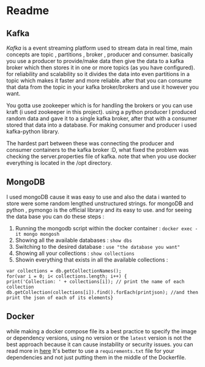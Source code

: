 # Readme

## Kafka 

*Kafka* is a event streaming platform used to stream data in real time, main concepts are topic , partitions , broker , producer and consumer. basically you use a producer to provide/make data then give the data to a kafka broker which then stores it in one or more topics (as you have configured). for reliability and scalability so it divides the data into even partitions in a topic which makes it faster and more reliable. after that you can consume that data from the topic in your kafka broker/brokers and use it however you want.

You gotta use zookeeper which is for handling the brokers or you can use kraft (i used zookeeper in this project).
using a python producer I produced random data and gave it to a single kafka broker, after that with a consumer stored that data into a database. For making consumer and producer i used kafka-python library.

The hardest part between these was connecting the producer and consumer containers to the kafka broker :D, what fixed the problem was checking the server.properties file of kafka.
note that when you use docker everything is located in the /opt directory.

## MongoDB

I used mongoDB cause it was easy to use and also the data i wanted to store were some random lengthed unstructured strings.
for mongoDB and python , pymongo is the official library and its easy to use.
and for seeing the data base you can do these steps : 

1. Running the mongodb script within the docker container : `docker exec -it mongo mongosh`
2. Showing all the available databases : `show dbs` 
3. Switching to the desired database : `use "the database you want"`
4. Showing all your collections : `show collections`
5.  Showin everything that exists in all the available collections :
```
var collections = db.getCollectionNames();
for(var i = 0; i< collections.length; i++) {    
print('Collection: ' + collections[i]); // print the name of each collection
db.getCollection(collections[i]).find().forEach(printjson); //and then print the json of each of its elements}
```

## Docker

while making a docker compose file its a best practice to specify the image or dependency versions, using no version or the `latest` version is not the best approach because it can cause instability or security issues. you can read more in [here](https://www.linkedin.com/advice/1/how-do-you-handle-dependencies-updates-your-dockerfile-ensure)
It's better to use a `requirements.txt` file for your dependencies and not just putting them in the middle of the Dockerfile. 